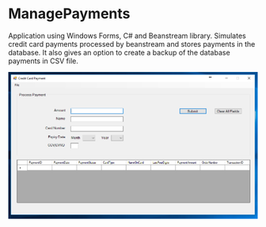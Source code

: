 # ManagePayments
Application using Windows Forms, C# and Beanstream library. Simulates credit card payments processed by beanstream and stores payments in the database. It also gives an option to create a backup of the database payments in CSV file.
<br>

![ScreenShot](https://raw.githubusercontent.com/CindyLilianaDiaz/ManagePayments/master/Screenshots/mainPage.PNG)
